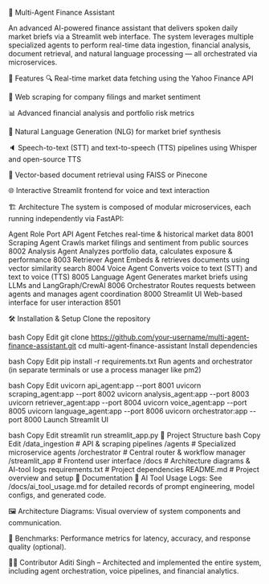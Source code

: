 🧠 Multi-Agent Finance Assistant

An advanced AI-powered finance assistant that delivers spoken daily market briefs via a Streamlit web interface. The system leverages multiple specialized agents to perform real-time data ingestion, financial analysis, document retrieval, and natural language processing — all orchestrated via microservices.

🚀 Features
🔍 Real-time market data fetching using the Yahoo Finance API

📰 Web scraping for company filings and market sentiment

📊 Advanced financial analysis and portfolio risk metrics

🧠 Natural Language Generation (NLG) for market brief synthesis

🔈 Speech-to-text (STT) and text-to-speech (TTS) pipelines using Whisper and open-source TTS

📁 Vector-based document retrieval using FAISS or Pinecone

🌐 Interactive Streamlit frontend for voice and text interaction

🏗️ Architecture
The system is composed of modular microservices, each running independently via FastAPI:

Agent	Role	Port
API Agent	Fetches real-time & historical market data	8001
Scraping Agent	Crawls market filings and sentiment from public sources	8002
Analysis Agent	Analyzes portfolio data, calculates exposure & performance	8003
Retriever Agent	Embeds & retrieves documents using vector similarity search	8004
Voice Agent	Converts voice to text (STT) and text to voice (TTS)	8005
Language Agent	Generates market briefs using LLMs and LangGraph/CrewAI	8006
Orchestrator	Routes requests between agents and manages agent coordination	8000
Streamlit UI	Web-based interface for user interaction	8501

🛠️ Installation & Setup
Clone the repository

bash
Copy
Edit
git clone https://github.com/your-username/multi-agent-finance-assistant.git
cd multi-agent-finance-assistant
Install dependencies

bash
Copy
Edit
pip install -r requirements.txt
Run agents and orchestrator (in separate terminals or use a process manager like pm2)

bash
Copy
Edit
uvicorn api_agent:app --port 8001
uvicorn scraping_agent:app --port 8002
uvicorn analysis_agent:app --port 8003
uvicorn retriever_agent:app --port 8004
uvicorn voice_agent:app --port 8005
uvicorn language_agent:app --port 8006
uvicorn orchestrator:app --port 8000
Launch Streamlit UI

bash
Copy
Edit
streamlit run streamlit_app.py
📂 Project Structure
bash
Copy
Edit
/data_ingestion       # API & scraping pipelines
/agents               # Specialized microservice agents
/orchestrator         # Central router & workflow manager
/streamlit_app        # Frontend user interface
/docs                 # Architecture diagrams & AI-tool logs
requirements.txt      # Project dependencies
README.md             # Project overview and setup
📄 Documentation
🧠 AI Tool Usage Logs: See /docs/ai_tool_usage.md for detailed records of prompt engineering, model configs, and generated code.

🖼️ Architecture Diagrams: Visual overview of system components and communication.

🧪 Benchmarks: Performance metrics for latency, accuracy, and response quality (optional).

👩‍💻 Contributor
Aditi Singh – Architected and implemented the entire system, including agent orchestration, voice pipelines, and financial analytics.
